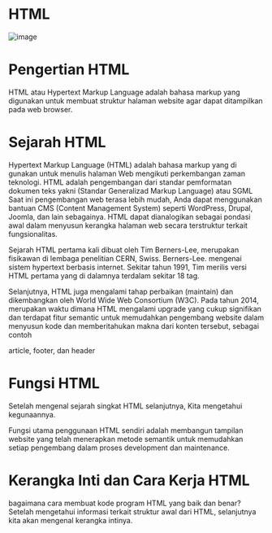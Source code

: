 # HTML
![image](https://github.com/itsolution405/HTML/assets/141856824/0beb1454-cdcc-459f-9677-b82676aa1db5)

# Pengertian HTML
HTML atau Hypertext Markup Language adalah bahasa markup yang digunakan untuk membuat struktur halaman website agar dapat ditampilkan pada web browser.

# Sejarah HTML
Hypertext Markup Language (HTML) adalah bahasa markup yang di gunakan untuk menulis halaman Web mengikuti perkembangan zaman teknologi. HTML adalah pengembangan dari standar pemformatan dokumen teks yakni (Standar Generalizad Markup Language) atau SGML Saat ini pengembangan web terasa lebih mudah, Anda dapat menggunakan bantuan CMS (Content Management System) seperti WordPress, Drupal, Joomla, dan lain sebagainya. HTML dapat dianalogikan sebagai pondasi awal dalam menyusun kerangka halaman web secara terstruktur terkait fungsionalitas.

Sejarah HTML pertama kali dibuat oleh Tim Berners-Lee, merupakan fisikawan di lembaga penelitian CERN, Swiss. Berners-Lee. mengenai sistem hypertext berbasis internet. Sekitar tahun 1991, Tim merilis versi HTML pertama yang di dalamnya terdalam sekitar 18 tag.

Selanjutnya, HTML juga mengalami tahap perbaikan (maintain) dan dikembangkan oleh World Wide Web Consortium (W3C). Pada tahun 2014, merupakan waktu dimana HTML mengalami upgrade yang cukup signifikan dan terdapat fitur semantic untuk memudahkan pengembang website dalam menyusun kode dan memberitahukan makna dari konten tersebut, sebagai contoh

article, footer, dan header

# Fungsi HTML
Setelah mengenal sejarah singkat HTML selanjutnya, Kita mengetahui kegunaannya.

Fungsi utama penggunaan HTML sendiri adalah membangun tampilan website yang telah menerapkan metode semantik untuk memudahkan setiap pengembang dalam proses development dan maintenance.

# Kerangka Inti dan Cara Kerja HTML
bagaimana cara membuat kode program HTML yang baik dan benar? Setelah mengetahui informasi terkait struktur awal dari HTML, selanjutnya kita akan mengenal kerangka intinya.

